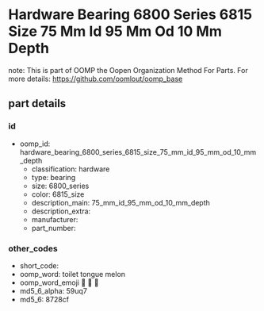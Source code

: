 # Hardware Bearing 6800 Series 6815 Size 75 Mm Id 95 Mm Od 10 Mm Depth  

note: This is part of OOMP the Oopen Organization Method For Parts. For more details: https://github.com/oomlout/oomp_base

##  part details





### id
* oomp_id: hardware_bearing_6800_series_6815_size_75_mm_id_95_mm_od_10_mm_depth
  * classification: hardware
  * type: bearing
  * size: 6800_series
  * color: 6815_size
  * description_main: 75_mm_id_95_mm_od_10_mm_depth
  * description_extra: 
  * manufacturer: 
  * part_number: 

### other_codes
* short_code: 
* oomp_word: toilet tongue melon
* oomp_word_emoji :toilet: :tongue: :melon:
* md5_6_alpha: 59uq7
* md5_6: 8728cf